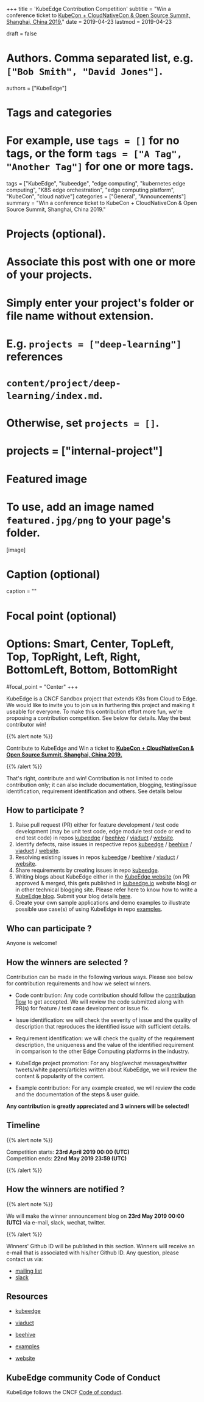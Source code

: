 +++
title = 'KubeEdge Contribution Competition'
subtitle = "Win a conference ticket to [KubeCon + CloudNativeCon & Open Source Summit, Shanghai, China 2019.](https://www.lfasiallc.com/events/kubecon-cloudnativecon-china-2019/)"
date = 2019-04-23
lastmod = 2019-04-23

draft = false

# Authors. Comma separated list, e.g. `["Bob Smith", "David Jones"]`.
authors = ["KubeEdge"]

# Tags and categories
# For example, use `tags = []` for no tags, or the form `tags = ["A Tag", "Another Tag"]` for one or more tags.
tags = ["KubeEdge", "kubeedge", "edge computing", "kubernetes edge computing", "K8S edge orchestration", "edge computing platform", "KubeCon", "cloud native"]
categories = ["General", "Announcements"]
summary = "Win a conference ticket to KubeCon + CloudNativeCon & Open Source Summit, Shanghai, China 2019."

# Projects (optional).
#   Associate this post with one or more of your projects.
#   Simply enter your project's folder or file name without extension.
#   E.g. `projects = ["deep-learning"]` references 
#   `content/project/deep-learning/index.md`.
#   Otherwise, set `projects = []`.
# projects = ["internal-project"]

# Featured image
# To use, add an image named `featured.jpg/png` to your page's folder. 
[image]
  # Caption (optional)
  caption = ""

  # Focal point (optional)
  # Options: Smart, Center, TopLeft, Top, TopRight, Left, Right, BottomLeft, Bottom, BottomRight
  #focal_point = "Center"
+++

KubeEdge is a CNCF Sandbox project that extends K8s from Cloud to Edge. We would like to invite you to join us in furthering this project and making it useable for everyone. To make this contribution effort more fun, we're proposing a contribution competition. See below for details. May the best contributor win!

{{% alert note %}}

Contribute to KubeEdge and Win a ticket to **[KubeCon + CloudNativeCon & Open Source Summit, Shanghai, China 2019.](https://www.lfasiallc.com/events/kubecon-cloudnativecon-china-2019/)**

{{% /alert %}}

That's right, contribute and win! Contribution is not limited to code contribution only; it can also include documentation, blogging, testing/issue identification, requirement identification and others. See details below

## **How to participate ?**

1. Raise pull request (PR) either for feature development / test code development (may be unit test code, edge module test code or end to end test code) in repos [kubeedge](https://github.com/kubeedge/kubeedge) / [beehive](https://github.com/kubeedge/beehive) / [viaduct](https://github.com/kubeedge/viaduct) / [website](https://github.com/kubeedge/website).
2. Identify defects, raise issues in respective repos [kubeedge](https://github.com/kubeedge/kubeedge) / [beehive](https://github.com/kubeedge/beehive) / [viaduct](https://github.com/kubeedge/viaduct) / [website](https://github.com/kubeedge/website).
3. Resolving existing issues in repos [kubeedge](https://github.com/kubeedge/kubeedge) / [beehive](https://github.com/kubeedge/beehive) / [viaduct](https://github.com/kubeedge/viaduct) / [website](https://github.com/kubeedge/website).
4. Share requirements by creating issues in repo [kubeedge](https://github.com/kubeedge/kubeedge).
5. Writing blogs about KubeEdge either in the [KubeEdge website](https://kubeedge.io) (on PR approved & merged, this gets published in [kubeedge.io](https://kubeedge.io) website blog) or in other technical blogging site. Please refer here to know how to write a [KubeEdge blog](https://github.com/kubeedge/website/wiki/How-to-write-a-blog).
Submit your blog details [here](https://docs.google.com/forms/d/e/1FAIpQLSd9luGaHWt5jABEQjtr11CgWLVw7Px6tJf0TIjidbl3UL_Izg/viewform).
6. Create your own sample applications and demo examples to illustrate possible use case(s) of using KubeEdge in repo [examples](https://github.com/kubeedge/examples).


## **Who can participate ?**

Anyone is welcome!


## **How the winners are selected ?**

Contribution can be made in the following various ways. Please see below for contribution requirements and how we select winners.

- Code contribution: Any code contribution should follow the [contribution flow](https://github.com/kubeedge/kubeedge/blob/master/CONTRIBUTING.md) to get accepted. We will review the code submitted along with PR(s) for feature / test case development or issue fix.

- Issue identification: we will check the severity of issue and the quality of description that reproduces the identified issue with sufficient details.

- Requirement identification: we will check the quality of the requirement description, the uniqueness and the value of the identified requirement in comparison to the other Edge Computing  platforms in the industry.

- KubeEdge project promotion: For any blog/wechat messages/twitter tweets/white papers/articles written about KubeEdge, we will review the content & popularity of the content.

- Example contribution: For any example created, we will review the code and the documentation of the steps & user guide.

**Any contribution is greatly appreciated and 3 winners will be selected!**  

## **Timeline**

{{% alert note %}}

Competition starts: **23rd April 2019 00:00 (UTC)**  
Competition ends: **22nd May 2019 23:59 (UTC)**

{{% /alert %}}


## **How the winners are notified ?**

{{% alert note %}}

We will make the winner announcement blog on **23rd May 2019 00:00 (UTC)** via e-mail, slack, wechat, twitter.

{{% /alert %}} 

Winners' Github ID will be published in this section. Winners will receive an e-mail that is associated with his/her Github ID. Any question, please contact us via:

- [mailing list](https://groups.google.com/forum/#!forum/kubeedge)
- [slack](https://join.slack.com/t/kubeedge/shared_invite/enQtNDg1MjAwMDI0MTgyLTQ1NzliNzYwNWU5MWYxOTdmNDZjZjI2YWE2NDRlYjdiZGYxZGUwYzkzZWI2NGZjZWRkZDVlZDQwZWI0MzM1Yzc)

## **Resources**


- [kubeedge](https://github.com/kubeedge/kubeedge)

- [viaduct](https://github.com/kubeedge/viaduct)

- [beehive](https://github.com/kubeedge/beehive)

- [examples](https://github.com/kubeedge/examples)

- [website](https://github.com/kubeedge/website)



## **KubeEdge community Code of Conduct**

KubeEdge follows the CNCF [Code of conduct](https://github.com/kubeedge/kubeedge/blob/master/CODE_OF_CONDUCT.md).





